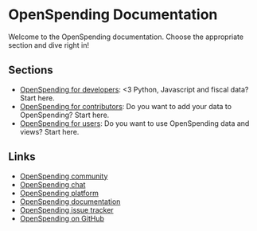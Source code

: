 # OpenSpending Documentation

Welcome to the OpenSpending documentation. Choose the appropriate section and dive right in!

## Sections

* [OpenSpending for developers](developers/): <3 Python, Javascript and fiscal data? Start here.
* [OpenSpending for contributors](contributors/): Do you want to add your data to OpenSpending? Start here.
* [OpenSpending for users](users/): Do you want to use OpenSpending data and views? Start here.

## Links

* [OpenSpending community](http://community.openspending.org/)
* [OpenSpending chat](https://gitter.im/openspending/chat)
* [OpenSpending platform](https://openspending.org/)
* [OpenSpending documentation](https://docs.openspending.org/)
* [OpenSpending issue tracker](https://github.com/openspending/openspending/issues)
* [OpenSpending on GitHub](https://github.com/openspending)
